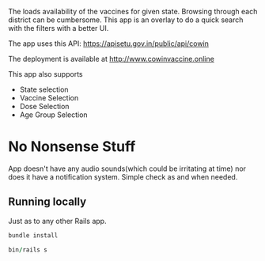 The loads availability of the vaccines for given state. Browsing through each district can be cumbersome. This app is an overlay to do a quick search with the filters with a better UI.

The app uses this API: https://apisetu.gov.in/public/api/cowin

The deployment is available at http://www.cowinvaccine.online

This app also supports
* State selection
* Vaccine Selection
* Dose Selection
* Age Group Selection

# No Nonsense Stuff

App doesn't have any audio sounds(which could be irritating at time) nor does it have a notification system. Simple check as and when needed.

## Running locally
Just as to any other Rails app. 

```ruby
bundle install

bin/rails s
```
